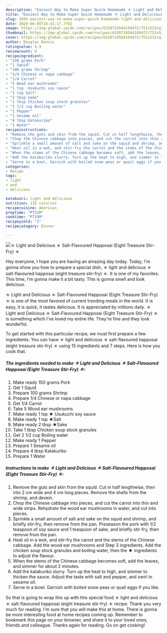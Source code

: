 ```yaml
---
description: "Easiest Way to Make Super Quick Homemade ＊ Light and Delicious ＊ Salt-Flavoured Happosai (Eight Treasure Stir-Fry) ＊"
title: "Easiest Way to Make Super Quick Homemade ＊ Light and Delicious ＊ Salt-Flavoured Happosai (Eight Treasure Stir-Fry) ＊"
slug: 2691-easiest-way-to-make-super-quick-homemade-light-and-delicious-salt-flavoured-happosai-eight-treasure-stir-fry
date: 2020-06-05T16:41:17.776Z
image: https://img-global.cpcdn.com/recipes/6320724584169472/751x532cq70/＊-light-and-delicious-＊-salt-flavoured-happosai-eight-treasure-stir-fry-＊-recipe-main-photo.jpg
thumbnail: https://img-global.cpcdn.com/recipes/6320724584169472/751x532cq70/＊-light-and-delicious-＊-salt-flavoured-happosai-eight-treasure-stir-fry-＊-recipe-main-photo.jpg
cover: https://img-global.cpcdn.com/recipes/6320724584169472/751x532cq70/＊-light-and-delicious-＊-salt-flavoured-happosai-eight-treasure-stir-fry-＊-recipe-main-photo.jpg
author: Douglas Dennis
ratingvalue: 4.9
reviewcount: 9
recipeingredient:
- "150 grams Pork"
- "1 Squid"
- "100 grams Shrimp"
- "1/4 Chinese or napa cabbage"
- "1/4 Carrot"
- "5 Wood ear mushrooms"
- "1 tsp  Usukuchi soy sauce"
- "1 tsp Salt"
- "2 tbsp Sake"
- "1 tbsp Chicken soup stock granules"
- "2 1/2 cup Boiling water"
- "1 Pepper"
- "1 Sesame oil"
- "4 tbsp Katakuriko"
- "1 Water"
recipeinstructions:
- "Remove the guts and skin from the squid. Cut in half lengthwise, then into 2 cm wide and 4 cm long pieces. Remove the shells from the shrimp, and devein."
- "Chop the Chinese cabbage into pieces, and cut the carrot into thin and wide strips. Rehydrate the wood ear mushrooms in water, and cut into pieces."
- "Sprinkle a small amount of salt and sake on the squid and shrimp, and briefly stir-fry, then remove from the pan. Preseason the pork with 1/2 teaspoon of soy sauce and 1 teaspoon of sake, and briefly stir-fry, then remove from the pan."
- "Heat oil in a wok, and stir-fry the carrot and the stems of the Chinese cabbage. Add the wood ear mushrooms and Step 3 ingredients. Add the chicken soup stock granules and boiling water, then the ★ ingredients to adjust the flavour."
- "When the stems of the Chinese cabbage becomes soft, add the leaves, and simmer for about 2 minutes."
- "Add the katakuriko slurry. Turn up the heat to high, and simmer to thicken the sauce. Adjust the taste with salt and pepper, and swirl in sesame oil."
- "Serve in a bowl. Garnish with boiled snow peas or quail eggs if you like."
categories:
- Recipe
tags:
- light
- and
- delicious

katakunci: light and delicious 
nutrition: 135 calories
recipecuisine: American
preptime: "PT31M"
cooktime: "PT33M"
recipeyield: "3"
recipecategory: Dinner

---
```



![＊ Light and Delicious ＊ Salt-Flavoured Happosai (Eight Treasure Stir-Fry) ＊](https://img-global.cpcdn.com/recipes/6320724584169472/751x532cq70/＊-light-and-delicious-＊-salt-flavoured-happosai-eight-treasure-stir-fry-＊-recipe-main-photo.jpg)

Hey everyone, I hope you are having an amazing day today. Today, I'm gonna show you how to prepare a special dish, ＊ light and delicious ＊ salt-flavoured happosai (eight treasure stir-fry) ＊. It is one of my favorites. This time, I'm gonna make it a bit tasty. This is gonna smell and look delicious.



＊ Light and Delicious ＊ Salt-Flavoured Happosai (Eight Treasure Stir-Fry) ＊ is one of the most favored of current trending meals in the world. It is easy, it is quick, it tastes delicious. It is appreciated by millions daily. ＊ Light and Delicious ＊ Salt-Flavoured Happosai (Eight Treasure Stir-Fry) ＊ is something which I've loved my entire life. They're fine and they look wonderful.


To get started with this particular recipe, we must first prepare a few ingredients. You can have ＊ light and delicious ＊ salt-flavoured happosai (eight treasure stir-fry) ＊ using 15 ingredients and 7 steps. Here is how you cook that.

<!--inarticleads1-->

##### The ingredients needed to make ＊ Light and Delicious ＊ Salt-Flavoured Happosai (Eight Treasure Stir-Fry) ＊:

1. Make ready 150 grams Pork
1. Get 1 Squid
1. Prepare 100 grams Shrimp
1. Prepare 1/4 Chinese or napa cabbage
1. Get 1/4 Carrot
1. Take 5 Wood ear mushrooms
1. Make ready 1 tsp ★ Usukuchi soy sauce
1. Make ready 1 tsp ★Salt
1. Make ready 2 tbsp ★Sake
1. Take 1 tbsp Chicken soup stock granules
1. Get 2 1/2 cup Boiling water
1. Make ready 1 Pepper
1. Prepare 1 Sesame oil
1. Prepare 4 tbsp Katakuriko
1. Prepare 1 Water




<!--inarticleads2-->

##### Instructions to make ＊ Light and Delicious ＊ Salt-Flavoured Happosai (Eight Treasure Stir-Fry) ＊:

1. Remove the guts and skin from the squid. Cut in half lengthwise, then into 2 cm wide and 4 cm long pieces. Remove the shells from the shrimp, and devein.
1. Chop the Chinese cabbage into pieces, and cut the carrot into thin and wide strips. Rehydrate the wood ear mushrooms in water, and cut into pieces.
1. Sprinkle a small amount of salt and sake on the squid and shrimp, and briefly stir-fry, then remove from the pan. Preseason the pork with 1/2 teaspoon of soy sauce and 1 teaspoon of sake, and briefly stir-fry, then remove from the pan.
1. Heat oil in a wok, and stir-fry the carrot and the stems of the Chinese cabbage. Add the wood ear mushrooms and Step 3 ingredients. Add the chicken soup stock granules and boiling water, then the ★ ingredients to adjust the flavour.
1. When the stems of the Chinese cabbage becomes soft, add the leaves, and simmer for about 2 minutes.
1. Add the katakuriko slurry. Turn up the heat to high, and simmer to thicken the sauce. Adjust the taste with salt and pepper, and swirl in sesame oil.
1. Serve in a bowl. Garnish with boiled snow peas or quail eggs if you like.




So that is going to wrap this up with this special food ＊ light and delicious ＊ salt-flavoured happosai (eight treasure stir-fry) ＊ recipe. Thank you very much for reading. I'm sure that you will make this at home. There is gonna be more interesting food at home recipes coming up. Remember to bookmark this page on your browser, and share it to your loved ones, friends and colleague. Thanks again for reading. Go on get cooking!
